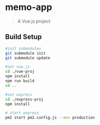 # memo-app

> A Vue.js project

## Build Setup

``` bash
#init submodules
git submodule init
git submodule update

#set vue.js
cd ./vue-proj
npm install
npm run build
cd ..

#set express
cd ./express-proj
npm install

# start express
pm2 start pm2.config.js --env production
